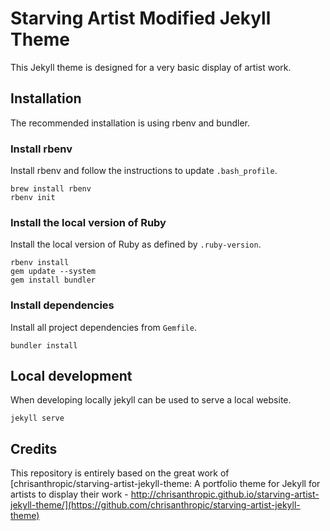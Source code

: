 # Starving Artist Modified Jekyll Theme

This Jekyll theme is designed for a very basic display of artist work.
## Installation

The recommended installation is using rbenv and bundler.

### Install rbenv

Install rbenv and follow the instructions to update `.bash_profile`.

```
brew install rbenv
rbenv init
```

### Install the local version of Ruby

Install the local version of Ruby as defined by `.ruby-version`.

```
rbenv install
gem update --system
gem install bundler
```

### Install dependencies

Install all project dependencies from `Gemfile`.

```
bundler install
```

## Local development

When developing locally jekyll can be used to serve a local website.

```
jekyll serve
```

## Credits

This repository is entirely based on the great work of [chrisanthropic/starving-artist-jekyll-theme: A portfolio theme for Jekyll for artists to display their work - http://chrisanthropic.github.io/starving-artist-jekyll-theme/](https://github.com/chrisanthropic/starving-artist-jekyll-theme)